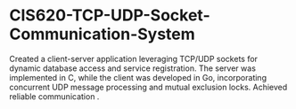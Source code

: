 # CIS620-TCP-UDP-Socket-Communication-System
Created a client-server application leveraging TCP/UDP sockets for dynamic database access and service registration. The server was implemented in C, while the client was developed in Go, incorporating concurrent UDP message processing and mutual exclusion locks. Achieved reliable communication .
